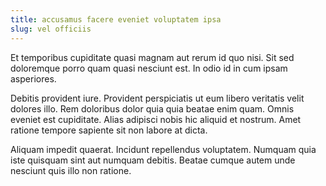 ```yaml
---
title: accusamus facere eveniet voluptatem ipsa
slug: vel officiis
---
```


Et temporibus cupiditate quasi magnam aut rerum id quo nisi. Sit sed doloremque porro quam quasi nesciunt est. In odio id in cum ipsam asperiores.

Debitis provident iure. Provident perspiciatis ut eum libero veritatis velit dolores illo. Rem doloribus dolor quia quia beatae enim quam. Omnis eveniet est cupiditate. Alias adipisci nobis hic aliquid et nostrum. Amet ratione tempore sapiente sit non labore at dicta.

Aliquam impedit quaerat. Incidunt repellendus voluptatem. Numquam quia iste quisquam sint aut numquam debitis. Beatae cumque autem unde nesciunt quis illo non ratione.
